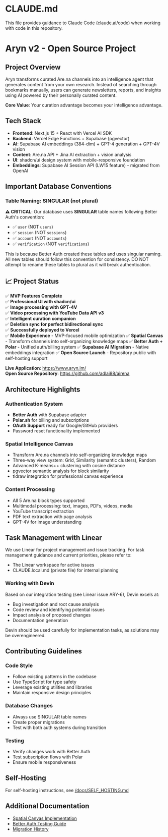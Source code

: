 # CLAUDE.md

This file provides guidance to Claude Code (claude.ai/code) when working with code in this repository.

# Aryn v2 - Open Source Project

## Project Overview

Aryn transforms curated Are.na channels into an intelligence agent that generates content from your own research. Instead of searching through bookmarks manually, users can generate newsletters, reports, and insights using AI powered by their personally curated content.

**Core Value**: Your curation advantage becomes your intelligence advantage.

## Tech Stack
- **Frontend**: Next.js 15 + React with Vercel AI SDK
- **Backend**: Vercel Edge Functions + Supabase (pgvector)
- **AI**: Supabase AI embeddings (384-dim) + GPT-4 generation + GPT-4V vision
- **Content**: Are.na API + Jina AI extraction + vision analysis
- **UI**: shadcn/ui design system with mobile-responsive foundation
- **Embeddings**: Supabase AI Session API (LW15 feature) - migrated from OpenAI

## Important Database Conventions

### Table Naming: SINGULAR (not plural)
**⚠️ CRITICAL**: Our database uses **SINGULAR** table names following Better Auth's convention:
- ✅ `user` (NOT `users`)
- ✅ `session` (NOT `sessions`)
- ✅ `account` (NOT `accounts`)
- ✅ `verification` (NOT `verifications`)

This is because Better Auth created these tables and uses singular naming. All new tables should follow this convention for consistency. DO NOT attempt to rename these tables to plural as it will break authentication.

## 📈 Project Status

✅ **MVP Features Complete**  
✅ **Professional UI with shadcn/ui**  
✅ **Image processing with GPT-4V**  
✅ **Video processing with YouTube Data API v3**  
✅ **Intelligent curation companion**  
✅ **Deletion sync for perfect bidirectional sync**  
✅ **Successfully deployed to Vercel**  
✅ **Mobile Experience** - MVP-focused mobile optimization
✅ **Spatial Canvas** - Transform channels into self-organizing knowledge maps
✅ **Better Auth + Polar** - Unified auth/billing system
✅ **Supabase AI Migration** - Native embeddings integration
✅ **Open Source Launch** - Repository public with self-hosting support

**Live Application**: https://www.aryn.im/  
**Open Source Repository**: https://github.com/adlai88/airena

## Architecture Highlights

### Authentication System
- **Better Auth** with Supabase adapter
- **Polar.sh** for billing and subscriptions
- **OAuth Support** ready for Google/GitHub providers
- Password reset functionality implemented

### Spatial Intelligence Canvas
- Transform Are.na channels into self-organizing knowledge maps
- Three-way view system: Grid, Similarity (semantic clusters), Random
- Advanced K-means++ clustering with cosine distance
- pgvector semantic analysis for block similarity
- tldraw integration for professional canvas experience

### Content Processing
- All 5 Are.na block types supported
- Multimodal processing: text, images, PDFs, videos, media
- YouTube transcript extraction
- PDF text extraction with page analysis
- GPT-4V for image understanding

## Task Management with Linear

We use Linear for project management and issue tracking. For task management guidance and current priorities, please refer to:
- The Linear workspace for active issues
- CLAUDE.local.md (private file) for internal planning

### Working with Devin
Based on our integration testing (see Linear issue ARY-6), Devin excels at:
- Bug investigation and root cause analysis
- Code review and identifying potential issues
- Impact analysis of proposed changes
- Documentation generation

Devin should be used carefully for implementation tasks, as solutions may be overengineered.

## Contributing Guidelines

### Code Style
- Follow existing patterns in the codebase
- Use TypeScript for type safety
- Leverage existing utilities and libraries
- Maintain responsive design principles

### Database Changes
- Always use SINGULAR table names
- Create proper migrations
- Test with both auth systems during transition

### Testing
- Verify changes work with Better Auth
- Test subscription flows with Polar
- Ensure mobile responsiveness

## Self-Hosting

For self-hosting instructions, see [/docs/SELF_HOSTING.md](/docs/SELF_HOSTING.md)

## Additional Documentation

- [Spatial Canvas Implementation](/docs/SPATIAL_PROTOTYPE_PLAN.md)
- [Better Auth Testing Guide](/docs/BETTER_AUTH_TESTING_GUIDE.md)
- [Migration History](/docs/CLERK_TO_POLAR_MIGRATION_PLAN_SUPABASE.md)